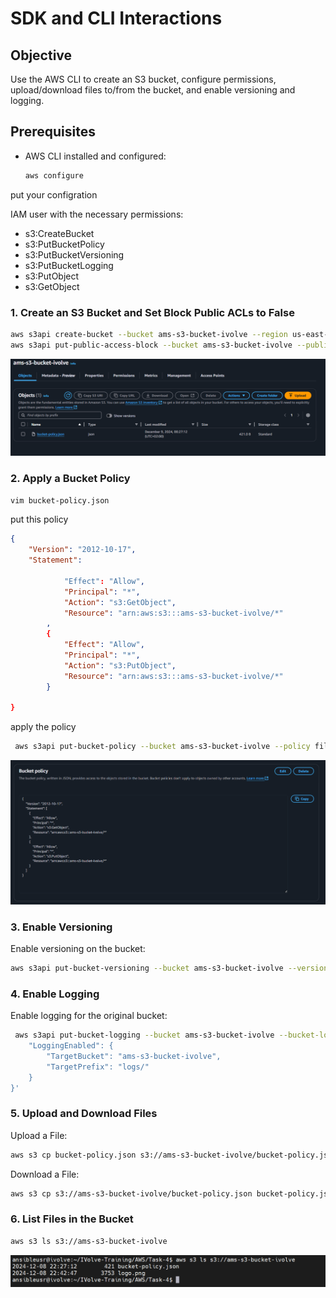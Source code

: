 # SDK and CLI Interactions

## Objective
Use the AWS CLI to create an S3 bucket, configure permissions, upload/download files to/from the bucket, and enable versioning and logging.

## Prerequisites

- AWS CLI installed and configured:
  ```bash
  aws configure
  ```

put your configration 

IAM user with the necessary permissions:
- s3:CreateBucket
- s3:PutBucketPolicy
- s3:PutBucketVersioning
- s3:PutBucketLogging
- s3:PutObject
- s3:GetObject

### 1. Create an S3 Bucket and Set Block Public ACLs to False

```bash
aws s3api create-bucket --bucket ams-s3-bucket-ivolve --region us-east-1
aws s3api put-public-access-block --bucket ams-s3-bucket-ivolve --public-access-block-configuration BlockPublicAcls=false
```

![s3](./images/s3.png)

### 2. Apply a Bucket Policy

```bash
vim bucket-policy.json 
```
put this policy 
```json
{
    "Version": "2012-10-17",
    "Statement": 
        
            "Effect": "Allow",
            "Principal": "*",
            "Action": "s3:GetObject",
            "Resource": "arn:aws:s3:::ams-s3-bucket-ivolve/*"
        ,
        {
            "Effect": "Allow",
            "Principal": "*",
            "Action": "s3:PutObject",
            "Resource": "arn:aws:s3:::ams-s3-bucket-ivolve/*"
        }
    
}

```
apply the policy 

```bash
 aws s3api put-bucket-policy --bucket ams-s3-bucket-ivolve --policy file://bucket-policy.json
```
![policy](./images/policy.png)

### 3. Enable Versioning
Enable versioning on the bucket:

```bash
aws s3api put-bucket-versioning --bucket ams-s3-bucket-ivolve --versioning-configuration Status=Enabled

```
### 4. Enable Logging
Enable logging for the original bucket:

```bash
 aws s3api put-bucket-logging --bucket ams-s3-bucket-ivolve --bucket-logging-status '{
    "LoggingEnabled": {
        "TargetBucket": "ams-s3-bucket-ivolve",
        "TargetPrefix": "logs/"
    }
}'
```
### 5. Upload and Download Files
Upload a File:
```bash
aws s3 cp bucket-policy.json s3://ams-s3-bucket-ivolve/bucket-policy.json
```
Download a File: 
```bash
aws s3 cp s3://ams-s3-bucket-ivolve/bucket-policy.json bucket-policy.json
```

### 6. List Files in the Bucket
```bash
aws s3 ls s3://ams-s3-bucket-ivolve
```
![list](./images/list.png)